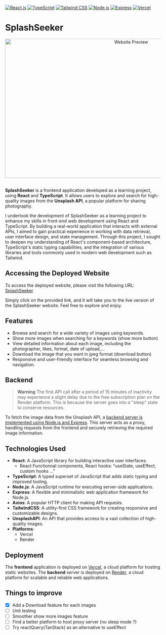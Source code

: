 [![React.js](https://img.shields.io/badge/React-20232A?style=for-the-badge&logo=react&logoColor=61DAFB)](https://reactjs.org/)
[![TypeScript](https://img.shields.io/badge/TypeScript-3178C6?style=for-the-badge&logo=typescript&logoColor=white)](https://www.typescriptlang.org/)
[![Tailwind CSS](https://img.shields.io/badge/Tailwind%20CSS-38B2AC?style=for-the-badge&logo=tailwind-css&logoColor=white)](https://tailwindcss.com/)
[![Node.js](https://img.shields.io/badge/Node.js-339933?style=for-the-badge&logo=node.js&logoColor=white)](https://nodejs.org/)
[![Express](https://img.shields.io/badge/Express-000000?style=for-the-badge&logo=express&logoColor=white)](https://expressjs.com/)
[![Vercel](https://img.shields.io/badge/Vercel-000000?style=for-the-badge&logo=vercel&logoColor=white)](https://vercel.com/)


# SplashSeeker

<div align="center">
  <a href="https://splashseeker.vercel.app">
    <img src="https://i.imgur.com/FdGhQFP.png" alt="Website Preview" width="800" height="450">
  </a>
 </div>
 
 <br/>

**SplashSeeker** is a frontend application developed as a learning project, using **React** and **TypeScript**. It allows users to explore and search for high-quality images from the **Unsplash API**, a popular platform for sharing photography.


I undertook the development of SplashSeeker as a learning project to enhance my skills in front-end web development using React and TypeScript. By building a real-world application that interacts with external APIs, I aimed to gain practical experience in working with data retrieval, user interface design, and state management. Through this project, I sought to deepen my understanding of React's component-based architecture, TypeScript's static typing capabilities, and the integration of various libraries and tools commonly used in modern web development such as Tailwind.

## Accessing the Deployed Website

To access the deployed website, please visit the following URL: [SplashSeeker](https://splashseeker.vercel.app/)

Simply click on the provided link, and it will take you to the live version of the SplashSeeker website. Feel free to explore and enjoy.

## Features

- Browse and search for a wide variety of images using keywords.
- Show more images when searching for a keywords (show more button)
- View detailed information about each image, including the photographer, likes, format, date of upload,...
-  Download the image that you want in jpeg format (download button)
- Responsive and user-friendly interface for seamless browsing and navigation.

## Backend
> **Warning**
> The first API call after a period of 15 minutes of inactivity may experience a slight delay due to the free subscription plan on the Render platform. This is because the server goes into a "sleep" state to conserve resources.

To fetch the image data from the Unsplash API, a [backend server is implemented using Node.js and Express](https://github.com/MassimoTascone/splashseeker-server). This server acts as a proxy, handling requests from the frontend and securely retrieving the required image information.

## Technologies Used

- **React**: A JavaScript library for building interactive user interfaces.
  - React Functionnal components, React hooks: "useState, useEffect, custom hooks ..."
- **TypeScript**: A typed superset of JavaScript that adds static typing and improved tooling.
- **Node.js**: A JavaScript runtime for executing server-side applications.
- **Express**: A flexible and minimalistic web application framework for Node.js.
- **Axios**: A popular HTTP client for making API requests.
- **TailwindCSS**: A utility-first CSS framework for creating responsive and customizable designs.
- **UnsplashAPI**: An API that provides access to a vast collection of high-quality images.
- **Platforms**: 
  - Vercel
  - Render

## Deployment

The **frontend** application is deployed on [Vercel](https://vercel.com/), a cloud platform for hosting static websites. The **backend** server is deployed on [Render](https://render.com/), a cloud platform for scalable and reliable web applications.
## Things to improve

- [X] Add a Download feature for each images
- [ ] Unit testing 
- [ ] Smoother show more images feature
- [ ] Find a better platform to host proxy server (no sleep mode ?)
- [ ] Try reactQuery(TanStack) as an alternative to useEffect

